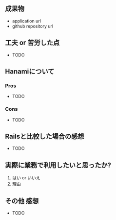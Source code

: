 ## 成果物

- application url
- github repository url

## 工夫 or 苦労した点

- TODO

## Hanamiについて

### Pros

- TODO

### Cons

- TODO

## Railsと比較した場合の感想

- TODO

## 実際に業務で利用したいと思ったか?

1. はい or いいえ
2. 理由

## その他 感想

- TODO
